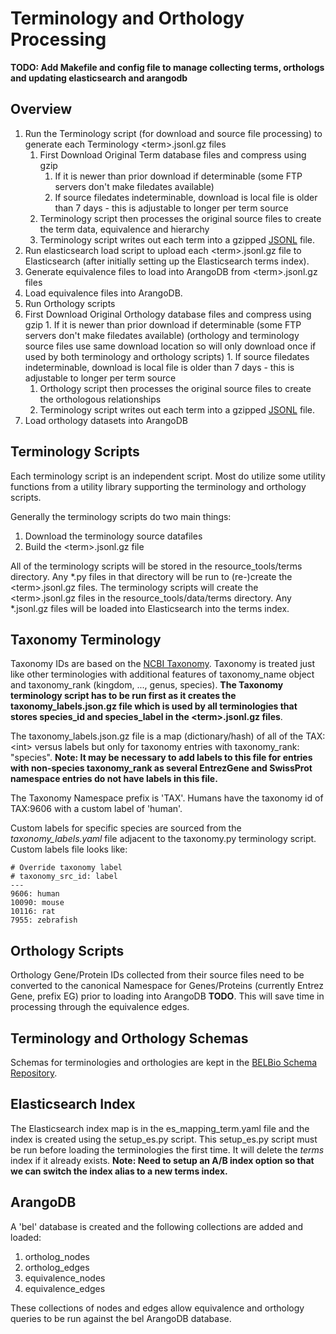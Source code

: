 # Terminology and Orthology Processing

**TODO: Add Makefile and config file to manage collecting terms, orthologs and updating elasticsearch and arangodb**

## Overview

1. Run the Terminology script (for download and source file processing) to generate each Terminology \<term\>.jsonl.gz files
    1. First Download Original Term database files and compress using gzip
        1. If it is newer than prior download if determinable (some FTP servers
        don't make filedates available)
        1. If source filedates indeterminable, download is local file is older than
        7 days - this is adjustable to longer per term source
    1. Terminology script then processes the original source files to create the term data, equivalence and hierarchy
    1. Terminology script writes out each term into a gzipped [JSONL](http://jsonlines.org) file.
1. Run elasticsearch load script to upload each \<term\>.jsonl.gz file to Elasticsearch (after initially setting up the Elasticsearch terms index).
1. Generate equivalence files to load into ArangoDB from \<term\>.jsonl.gz files
1. Load equivalence files into ArangoDB.
1. Run Orthology scripts
1. First Download Original Orthology database files and compress using gzip
        1. If it is newer than prior download if determinable (some FTP servers
        don't make filedates available) (orthology and terminology source files use same download location so will only download once if used by both
        terminology and orthology scripts)
        1. If source filedates indeterminable, download is local file is older than
        7 days - this is adjustable to longer per term source
    1. Orthology script then processes the original source files to create the orthologous relationships
    1. Terminology script writes out each term into a gzipped [JSONL](http://jsonlines.org) file.
1. Load orthology datasets into ArangoDB


## Terminology Scripts

Each terminology script is an independent script. Most do utilize some utility
functions from a utility library supporting the terminology and orthology scripts.

Generally the terminology scripts do two main things:

1. Download the terminology source datafiles
1. Build the \<term\>.jsonl.gz file

All of the terminology scripts will be stored in the resource_tools/terms directory.  Any \*.py files in that directory will be run to (re-)create the \<term\>.jsonl.gz files.  The terminology scripts will create the \<term\>.jsonl.gz files in the resource_tools/data/terms directory. Any \*.jsonl.gz files will be loaded into Elasticsearch into the terms index.

## Taxonomy Terminology

Taxonomy IDs are based on the [NCBI Taxonomy](https://www.ncbi.nlm.nih.gov/taxonomy). Taxonomy is treated just like other terminologies with additional features of taxonomy_name object and taxonomy_rank (kingdom, ..., genus, species).  **The Taxonomy terminology script has to be run first as it creates the taxonomy_labels.json.gz file which is used by all terminologies that stores species_id and species_label in the \<term\>.jsonl.gz files**.

The taxonomy_labels.json.gz file is a map (dictionary/hash) of all of the TAX:\<int\> versus labels but only for taxonomy entries with taxonomy_rank: "species".  **Note: It may be necessary to add labels to this file for entries with non-species taxonomy_rank as several EntrezGene and SwissProt namespace entries do not have labels in this file.**

The Taxonomy Namespace prefix is 'TAX'.  Humans have the taxonomy id of TAX:9606 with a custom label of 'human'.

Custom labels for specific species are sourced from the *taxonomy_labels.yaml* file adjacent to the taxonomy.py terminology script.  Custom labels file looks like:

    # Override taxonomy label
    # taxonomy_src_id: label
    ---
    9606: human
    10090: mouse
    10116: rat
    7955: zebrafish


## Orthology Scripts

Orthology Gene/Protein IDs collected from their source files need to be converted to the canonical Namespace for Genes/Proteins (currently Entrez Gene, prefix EG) prior to loading into ArangoDB **TODO**.  This will save time in processing through the equivalence edges.


## Terminology and Orthology Schemas

Schemas for terminologies and orthologies are kept in the [BELBio Schema Repository](https://github.com/belbio/schemas/tree/master/schemas).


## Elasticsearch Index

The Elasticsearch index map is in the es_mapping_term.yaml file and the index is created using the setup_es.py script.  This setup_es.py script must be run before loading the terminologies the first time.  It will delete the *terms* index if it already exists. **Note: Need to setup an A/B index option so that we can switch the index alias to a new terms index.**


## ArangoDB

A 'bel' database is created and the following collections are added and loaded:

1. ortholog_nodes
1. ortholog_edges
1. equivalence_nodes
1. equivalence_edges

These collections of nodes and edges allow equivalence and orthology queries to be run against the bel ArangoDB database.
